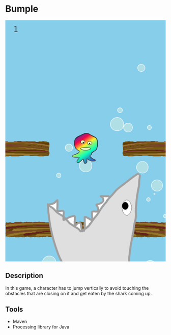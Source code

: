 # Bumple

<img width="700" alt="bumple" src="data/play.png">

## Description

In this game, a character has to jump vertically to avoid touching the obstacles that are closing on it and get
eaten by the shark coming up.

## Tools

- Maven
- Processing library for Java